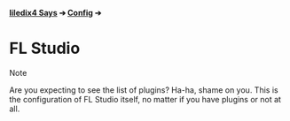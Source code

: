 **[liledix4 Says](../../README.md) ➔ [Config](../README.md) ➔**

# FL Studio

> [!NOTE]
> Are you expecting to see the list of plugins? Ha-ha, shame on you. This is the configuration of FL Studio itself, no matter if you have plugins or not at all.